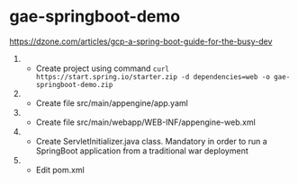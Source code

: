 # gae-springboot-demo

<https://dzone.com/articles/gcp-a-spring-boot-guide-for-the-busy-dev>



1. - Create project using command 
`curl https://start.spring.io/starter.zip -d dependencies=web -o gae-springboot-demo.zip`

2. - Create file src/main/appengine/app.yaml

3. - Create file src/main/webapp/WEB-INF/appengine-web.xml

4. - Create ServletInitializer.java class. Mandatory in order to run a SpringBoot application from a traditional war deployment

5. - Edit pom.xml
